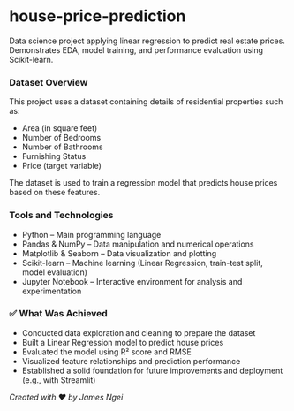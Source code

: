 # house-price-prediction
Data science project applying linear regression to predict real estate prices. Demonstrates EDA, model training, and performance evaluation using Scikit-learn.

### Dataset Overview
This project uses a dataset containing details of residential properties such as:

- Area (in square feet)
- Number of Bedrooms
- Number of Bathrooms
- Furnishing Status
- Price (target variable)

The dataset is used to train a regression model that predicts house prices based on these features.

### Tools and Technologies
- Python – Main programming language
- Pandas & NumPy – Data manipulation and numerical operations
- Matplotlib & Seaborn – Data visualization and plotting
- Scikit-learn – Machine learning (Linear Regression, train-test split, model evaluation)
- Jupyter Notebook – Interactive environment for analysis and experimentation

### ✅ What Was Achieved
- Conducted data exploration and cleaning to prepare the dataset
- Built a Linear Regression model to predict house prices
- Evaluated the model using R² score and RMSE
- Visualized feature relationships and prediction performance
- Established a solid foundation for future improvements and deployment (e.g., with Streamlit)

*Created with ❤️ by James Ngei*
